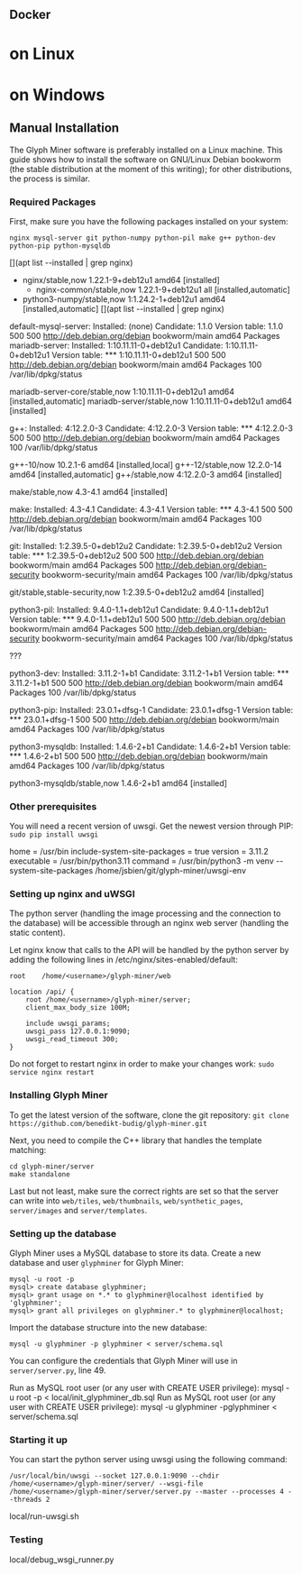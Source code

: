 ## Docker

# on Linux

# on Windows

## Manual Installation
The Glyph Miner software is preferably installed on a Linux
machine. This guide shows how to install the software on GNU/Linux
Debian bookworm (the stable distribution at the moment of this
writing); for other distributions, the process is similar.

### Required Packages
First, make sure you have the following packages installed on your system:

`nginx mysql-server git python-numpy python-pil make g++ python-dev python-pip python-mysqldb`

[](apt list --installed | grep nginx)

* nginx/stable,now 1.22.1-9+deb12u1 amd64 [installed]
  * nginx-common/stable,now 1.22.1-9+deb12u1 all [installed,automatic]
* python3-numpy/stable,now 1:1.24.2-1+deb12u1 amd64 [installed,automatic]
[](apt list --installed | grep nginx)

default-mysql-server:
  Installed: (none)
  Candidate: 1.1.0
  Version table:
     1.1.0 500
        500 http://deb.debian.org/debian bookworm/main amd64 Packages
mariadb-server:
  Installed: 1:10.11.11-0+deb12u1
  Candidate: 1:10.11.11-0+deb12u1
  Version table:
 *** 1:10.11.11-0+deb12u1 500
        500 http://deb.debian.org/debian bookworm/main amd64 Packages
        100 /var/lib/dpkg/status

mariadb-server-core/stable,now 1:10.11.11-0+deb12u1 amd64 [installed,automatic]
mariadb-server/stable,now 1:10.11.11-0+deb12u1 amd64 [installed]


g++:
  Installed: 4:12.2.0-3
  Candidate: 4:12.2.0-3
  Version table:
 *** 4:12.2.0-3 500
        500 http://deb.debian.org/debian bookworm/main amd64 Packages
        100 /var/lib/dpkg/status

g++-10/now 10.2.1-6 amd64 [installed,local]
g++-12/stable,now 12.2.0-14 amd64 [installed,automatic]
g++/stable,now 4:12.2.0-3 amd64 [installed]

make/stable,now 4.3-4.1 amd64 [installed]


make:
  Installed: 4.3-4.1
  Candidate: 4.3-4.1
  Version table:
 *** 4.3-4.1 500
        500 http://deb.debian.org/debian bookworm/main amd64 Packages
        100 /var/lib/dpkg/status

git:
  Installed: 1:2.39.5-0+deb12u2
  Candidate: 1:2.39.5-0+deb12u2
  Version table:
 *** 1:2.39.5-0+deb12u2 500
        500 http://deb.debian.org/debian bookworm/main amd64 Packages
        500 http://deb.debian.org/debian-security bookworm-security/main amd64 Packages
        100 /var/lib/dpkg/status

git/stable,stable-security,now 1:2.39.5-0+deb12u2 amd64 [installed]


python3-pil:
  Installed: 9.4.0-1.1+deb12u1
  Candidate: 9.4.0-1.1+deb12u1
  Version table:
 *** 9.4.0-1.1+deb12u1 500
        500 http://deb.debian.org/debian bookworm/main amd64 Packages
        500 http://deb.debian.org/debian-security bookworm-security/main amd64 Packages
        100 /var/lib/dpkg/status

???

 python3-dev:
  Installed: 3.11.2-1+b1
  Candidate: 3.11.2-1+b1
  Version table:
 *** 3.11.2-1+b1 500
        500 http://deb.debian.org/debian bookworm/main amd64 Packages
        100 /var/lib/dpkg/status

python3-pip:
  Installed: 23.0.1+dfsg-1
  Candidate: 23.0.1+dfsg-1
  Version table:
 *** 23.0.1+dfsg-1 500
        500 http://deb.debian.org/debian bookworm/main amd64 Packages
        100 /var/lib/dpkg/status

python3-mysqldb:
  Installed: 1.4.6-2+b1
  Candidate: 1.4.6-2+b1
  Version table:
 *** 1.4.6-2+b1 500
        500 http://deb.debian.org/debian bookworm/main amd64 Packages
        100 /var/lib/dpkg/status

python3-mysqldb/stable,now 1.4.6-2+b1 amd64 [installed]


### Other prerequisites

You will need a recent version of uwsgi. Get the newest version through PIP:
`sudo pip install uwsgi`

home = /usr/bin
include-system-site-packages = true
version = 3.11.2
executable = /usr/bin/python3.11
command = /usr/bin/python3 -m venv --system-site-packages /home/jsbien/git/glyph-miner/uwsgi-env



### Setting up nginx and uWSGI
The python server (handling the image processing and the connection to the
database) will be accessible through an nginx web server (handling the static
content).

Let nginx know that calls to the API will be handled by the python server by
adding the following lines in /etc/nginx/sites-enabled/default:

    root    /home/<username>/glyph-miner/web

    location /api/ {
        root /home/<username>/glyph-miner/server;
        client_max_body_size 100M;

        include uwsgi_params;
        uwsgi_pass 127.0.0.1:9090;
        uwsgi_read_timeout 300;
    }

Do not forget to restart nginx in order to make your changes work:
`sudo service nginx restart`

### Installing Glyph Miner
To get the latest version of the software, clone the git repository:
`git clone https://github.com/benedikt-budig/glyph-miner.git`

Next, you need to compile the C++ library that handles the template matching:


    cd glyph-miner/server
    make standalone

Last but not least, make sure the correct rights are set so that the server can
write into `web/tiles`, `web/thumbnails`, `web/synthetic_pages`, `server/images`
and `server/templates`.

### Setting up the database
Glyph Miner uses a MySQL database to store its data. Create a new database and
user `glyphminer` for Glyph Miner:

    mysql -u root -p
    mysql> create database glyphminer;
    mysql> grant usage on *.* to glyphminer@localhost identified by 'glyphminer';
    mysql> grant all privileges on glyphminer.* to glyphminer@localhost;

Import the database structure into the new database:

    mysql -u glyphminer -p glyphminer < server/schema.sql

You can configure the credentials that Glyph Miner will use in `server/server.py`,
line 49.

Run as MySQL root user (or any user with CREATE USER privilege):
mysql -u root -p < local/init_glyphminer_db.sql
Run as MySQL root user (or any user with CREATE USER privilege):
mysql -u glyphminer -pglyphminer < server/schema.sql


### Starting it up
You can start the python server using uwsgi using the following command:

`/usr/local/bin/uwsgi --socket 127.0.0.1:9090 --chdir /home/<username>/glyph-miner/server/ --wsgi-file /home/<username>/glyph-miner/server/server.py --master --processes 4 --threads 2`

local/run-uwsgi.sh

### Testing

local/debug_wsgi_runner.py

